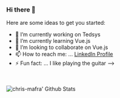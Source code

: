 ### Hi there 👋

Here are some ideas to get you started:

- 🔭 I’m currently working on Tedsys
- 🌱 I’m currently learning Vue.js
- 👯 I’m looking to collaborate on Vue.js
- 📫 How to reach me: ... [LinkedIn Profile](https://www.linkedin.com/in/christiano-mafra/)
- ⚡ Fun fact: ... I like playing the guitar
-->
<br>
<!-- in your header -->
<link rel="stylesheet" href="https://cdn.jsdelivr.net/gh/konpa/devicon@master/devicon.min.css">

<!-- in your body -->
<i class="devicon-bootstrap-plain"></i>
<a href="#">
    <img align="left" alt="chris-mafra' Github Stats" src="https://github-readme-stats.vercel.app/api/top-langs/?username=mafra-chris&show_icons=true&theme=dark" />
</a>
